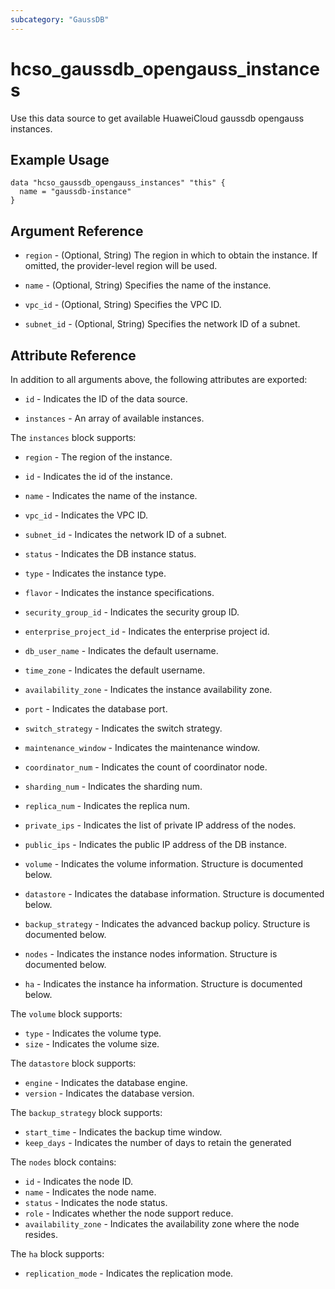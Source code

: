 ```yaml
---
subcategory: "GaussDB"
---
```


# hcso_gaussdb_opengauss_instances

Use this data source to get available HuaweiCloud gaussdb opengauss instances.

## Example Usage

```hcl
data "hcso_gaussdb_opengauss_instances" "this" {
  name = "gaussdb-instance"
}
```

## Argument Reference

* `region` - (Optional, String) The region in which to obtain the instance. If omitted, the provider-level region will
  be used.

* `name` - (Optional, String) Specifies the name of the instance.

* `vpc_id` - (Optional, String) Specifies the VPC ID.

* `subnet_id` - (Optional, String) Specifies the network ID of a subnet.

## Attribute Reference

In addition to all arguments above, the following attributes are exported:

* `id` - Indicates the ID of the data source.

* `instances` - An array of available instances.

The `instances` block supports:

* `region` - The region of the instance.

* `id` - Indicates the id of the instance.

* `name` - Indicates the name of the instance.

* `vpc_id` - Indicates the VPC ID.

* `subnet_id` - Indicates the network ID of a subnet.

* `status` - Indicates the DB instance status.

* `type` - Indicates the instance type.

* `flavor` - Indicates the instance specifications.

* `security_group_id` - Indicates the security group ID.

* `enterprise_project_id` - Indicates the enterprise project id.

* `db_user_name` - Indicates the default username.

* `time_zone` - Indicates the default username.

* `availability_zone` - Indicates the instance availability zone.

* `port` - Indicates the database port.

* `switch_strategy` - Indicates the switch strategy.

* `maintenance_window` - Indicates the maintenance window.

* `coordinator_num` - Indicates the count of coordinator node.

* `sharding_num` - Indicates the sharding num.

* `replica_num` - Indicates the replica num.

* `private_ips` - Indicates the list of private IP address of the nodes.

* `public_ips` - Indicates the public IP address of the DB instance.

* `volume` - Indicates the volume information. Structure is documented below.

* `datastore` - Indicates the database information. Structure is documented below.

* `backup_strategy` - Indicates the advanced backup policy. Structure is documented below.

* `nodes` - Indicates the instance nodes information. Structure is documented below.

* `ha` - Indicates the instance ha information. Structure is documented below.

The `volume` block supports:

* `type` - Indicates the volume type.
* `size` - Indicates the volume size.

The `datastore` block supports:

* `engine` - Indicates the database engine.
* `version` - Indicates the database version.

The `backup_strategy` block supports:

* `start_time` - Indicates the backup time window.
* `keep_days` - Indicates the number of days to retain the generated

The `nodes` block contains:

* `id` - Indicates the node ID.
* `name` - Indicates the node name.
* `status` - Indicates the node status.
* `role` - Indicates whether the node support reduce.
* `availability_zone` - Indicates the availability zone where the node resides.

The `ha` block supports:

* `replication_mode` - Indicates the replication mode.
